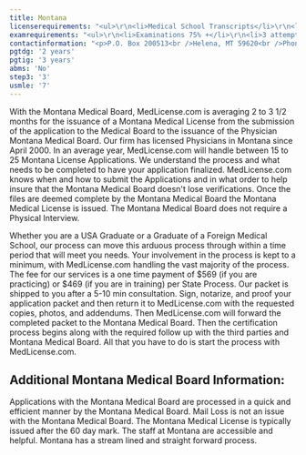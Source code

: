 ```yaml
---
title: Montana
licenserequirements: "<ul>\r\n<li>Medical School Transcripts</li>\r\n<li>Medical School Form</li>\r\n<li>All Medical Licenses</li>\r\n<li>All Internships/Residency/Fellowships</li>\r\n<li>ECFMG CVS Report</li>\r\n<li>Fifth Pathway and ECFMG Exam Chart (if 5th Pathway)</li>\r\n<li>All State and National Exams (USMLE/FLEX/NBOME/NBME)</li>\r\n<li>NPDB-HIPDB Report</li>\r\n<li>3 Physician References</li>\r\n</ul>"
examrequirements: "<ul>\r\n<li>Examinations 75% +</li>\r\n<li>3 attempt limit on Step 3 of USMLE</li>\r\n<li>7 year limit- USMLE</li>\r\n<li>2 year PGY for USA Grads</li>\r\n<li>3 year PGY for International Grads</li>\r\n<li>No 10 year rule or SPEX required</li>\r\n<li>State Exam Accepted if Pre-1975</li>\r\n</ul>"
contactinformation: "<p>P.O. Box 200513<br />Helena, MT 59620<br />Phone: (406) 841-2360<br />Fax: (406) 841-2305</p>\r\n<p><a href=\"http://boards.bsd.dli.mt.gov/med\">http://bsd.dli.mt.gov/license/bsd_boards/med_board/board_page.asp</a></p>"
pgtdg: '2 years'
pgtig: '3 years'
abms: 'No'
step3: '3'
usmle: '7'
---
```


<p>With the Montana Medical Board, MedLicense.com is averaging 2 to 3 1/2 months for the issuance of a Montana Medical License from the submission of the application to the Medical Board to the issuance of the Physician Montana Medical Board. Our firm has licensed Physicians in Montana since April 2000. In an average year, MedLicense.com will handle between 15 to 25 Montana License Applications. We understand the process and what needs to be completed to have your application finalized. MedLicense.com knows when and how to submit the Applications and in what order to help insure that the Montana Medical Board doesn't lose verifications. Once the files are deemed complete by the Montana Medical Board the Montana Medical License is issued. The Montana Medical Board does not require a Physical Interview.</p>
<p>Whether you are a USA Graduate or a Graduate of a Foreign Medical School, our process can move this arduous process through within a time period that will meet you needs. Your involvement in the process is kept to a minimum, with MedLicense.com handling the vast majority of the process. The fee for our services is a one time payment of $569 (if you are practicing) or $469 (if you are in training) per State Process. Our packet is shipped to you after a 5-10 min consultation. Sign, notarize, and proof your application packet and then return it to MedLicense.com with the requested copies, photos, and addendums. Then MedLicense.com will forward the completed packet to the Montana Medical Board. Then the certification process begins along with the required follow up with the third parties and Montana Medical Board. All that you have to do is start the process with MedLicense.com.</p>
<h2 id="mcetoc_1ce9a7mn20">Additional Montana Medical Board Information:</h2>
<p>Applications with the Montana Medical Board are processed in a quick and efficient manner by the Montana Medical Board. Mail Loss is not an issue with the Montana Medical Board. The Montana Medical License is typically issued after the 60 day mark. The staff at Montana are accessible and helpful. Montana has a stream lined and straight forward process.</p>